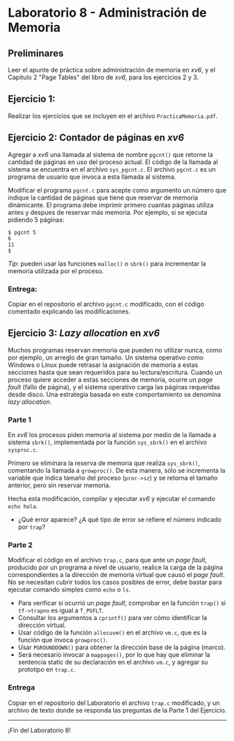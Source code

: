 # Laboratorio 8 - Administración de Memoria

## Preliminares
Leer el apunte de práctica sobre administración de memoria en _xv6_, y el Capítulo 2 "Page Tables" del libro de _xv6_, para los ejercicios 2 y 3.

## Ejercicio 1:
Realizar los ejercicios que se incluyen en el archivo `PracticaMemoria.pdf`.

## Ejercicio 2: Contador de páginas en _xv6_
Agregar a _xv6_ una llamada al sistema de nombre `pgcnt()` que retorne la cantidad de páginas en uso del proceso actual. El código de la llamada al sistema se encuentra en el archivo `sys_pgcnt.c`. El archivo `pgcnt.c` es un programa de usuario que invoca a esta llamada al sistema.

Modificar el programa `pgcnt.c` para acepte como argumento un número que indique la cantidad de páginas que tiene que reservar de memoria dinámicante. El programa debe imprimir primero cuantas páginas utiliza antes y despues de reservar más memoria. Por ejemplo, si se ejecuta pidiendo 5 páginas:
```
$ pgcnt 5
6
11
$
```
_Tip_: pueden usar las funciones `malloc()` o `sbrk()` para incrementar la memoria utilizada por el proceso.

### Entrega:
Copiar en el repositorio el archivo `pgcnt.c` modificado, con el código comentado explicando las modificaciones.

## Ejercicio 3: _Lazy allocation_ en _xv6_
Muchos programas reservan memoria que pueden no utilizar nunca, como por ejemplo, un arreglo de gran tamaño. Un sistema operativo como Windows o Linux puede retrasar la asignación de memoria a estas secciones hasta que sean requeridos para su lectura/escritura. Cuando un proceso quiere acceder a estas secciones de memoria, ocurre un _page fault_ (fallo de página), y el sistema operativo carga las páginas requeridas desde disco. Una estrategia basada en este comportamiento se denomina _lazy allocation_.

### Parte 1
En _xv6_ los procesos piden memoria al sistema por medio de la llamada a sistema `sbrk()`, implementada por la función `sys_sbrk()` en el archivo `sysproc.c`. 

Primero se eliminara la reserva de memoria que realiza `sys_sbrk()`, comentando la llamada a `growproc()`. De esta manera, sólo se incrementa la variable que indica tamaño del proceso (`proc->sz`) y se retorna el tamaño anterior, pero sin reservar memoria. 

Hecha esta modificación, compilar y ejecutar _xv6_ y ejecutar el comando `echo hola`.
- ¿Qué error aparece? ¿A qué tipo de error se refiere el número indicado por `trap`?

### Parte 2
Modificar el código en el archivo `trap.c`, para que ante un _page fault_, producido por un programa a nivel de usuario, realice la carga de la página correspondientes a la dirección de memoria virtual que causó el _page fault_. No se necesitan cubrir todos los casos posibles de error, debe bastar para ejecutar comando simples como `echo` o `ls`.
- Para verificar si ocurrió un _page fault_, comprobar en la función `trap()` si `tf->trapno` es igual a `T_PGFLT`.
- Consultar los argumentos a `cprintf()` para ver cómo identificar la dirección virtual.
- Usar código de la función `allocuvm()` en el archivo `vm.c`, que es la función que invoca `growproc()`.
- Usar `PGROUNDDOWN()` para obtener la dirección base de la página (marco).
- Será necesario invocar a `mappages()`, por lo que hay que eliminar la sentencia static de su declaración en el archivo `vm.c`, y agregar su prototipo en `trap.c`.

### Entrega
Copiar en el repositorio del Laboratorio el archivo `trap.c` modificado, y un archivo de texto donde se responda las preguntas de la Parte 1 del Ejercicio.

---

¡Fín del Laboratorio 8!